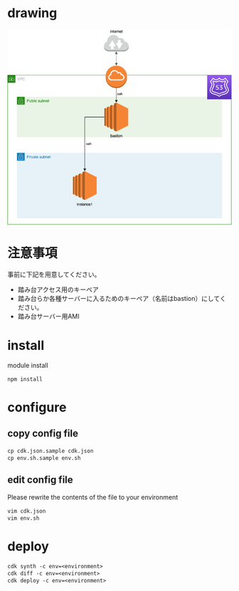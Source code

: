 # drawing
![aaa](https://github.com/Gen-Arch/aws-drawing/blob/master/master.png)

# 注意事項
事前に下記を用意してください。
- 踏み台アクセス用のキーペア
- 踏み台らか各種サーバーに入るためのキーペア（名前はbastion）にしてください。
- 踏み台サーバー用AMI

# install
module install
```
npm install
```

# configure
## copy config file
```
cp cdk.json.sample cdk.json
cp env.sh.sample env.sh
```

## edit config file
Please rewrite the contents of the file to your environment
```
vim cdk.json
vim env.sh
```

# deploy
```
cdk synth -c env=<environment>
cdk diff -c env=<environment>
cdk deploy -c env=<environment>
```
